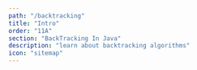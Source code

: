 ```yaml
---
path: "/backtracking"
title: "Intro"
order: "11A"
section: "BackTracking In Java"
description: "learn about backtracking algorithms"
icon: "sitemap"
---
```

